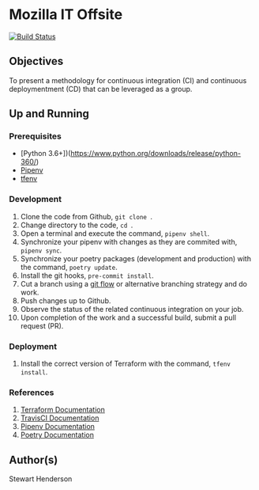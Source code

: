 # Mozilla IT Offsite

[![Build Status](https://travis-ci.org/mozilla-it/it-demo.svg?branch=master)](https://travis-ci.org/mozilla-it/it-demo)

## Objectives

To present a methodology for continuous integration (CI) and continuous deploymentment (CD) that can be leveraged
as a group.

## Up and Running

### Prerequisites

* [Python 3.6+])(https://www.python.org/downloads/release/python-360/)
* [Pipenv](https://docs.pipenv.org/en/latest/)
* [tfenv](https://github.com/tfutils/tfenv)

### Development

1. Clone the code from Github, `git clone `.
2. Change directory to the code, `cd `.
3. Open a terminal and execute the command, `pipenv shell`.
4. Synchronize your pipenv with changes as they are commited with, `pipenv sync`.
5. Synchronize your poetry packages (development and production) with the command, `poetry update`.
6. Install the git hooks, `pre-commit install`.
7. Cut a branch using a [git flow](https://nvie.com/posts/a-successful-git-branching-model/) or alternative branching strategy and do work.
8. Push changes up to Github.
9. Observe the status of the related continuous integration on your job.
10. Upon completion of the work and a successful build, submit a pull request (PR).

### Deployment

1. Install the correct version of Terraform with the command, `tfenv install`.

### References

1. [Terraform Documentation](https://www.terraform.io/docs/index.html)
2. [TravisCI Documentation](https://docs.travis-ci.com/)
3. [Pipenv Documentation](https://docs.pipenv.org/en/latest/)
4. [Poetry Documentation](https://poetry.eustace.io/docs/)

## Author(s)

Stewart Henderson
